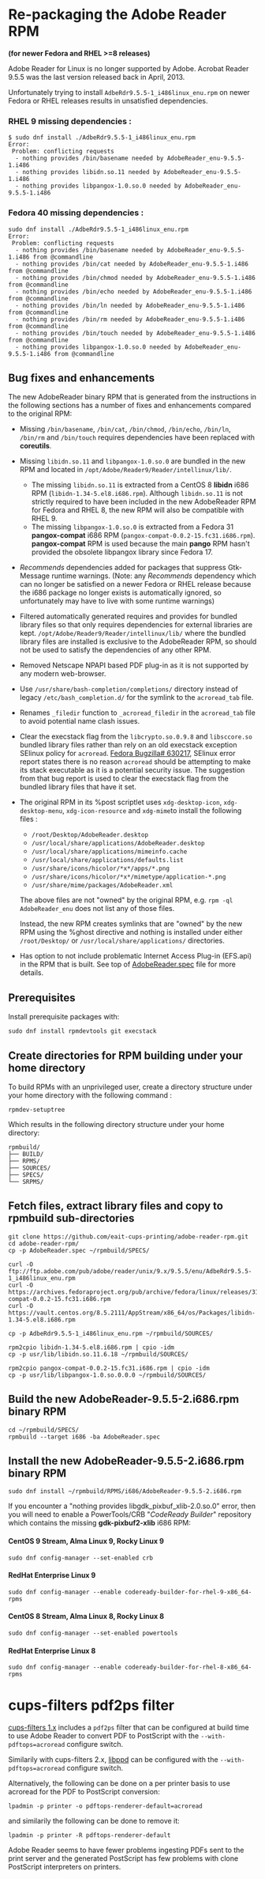 # Re-packaging the Adobe Reader RPM
**(for newer Fedora and RHEL >=8 releases)**

Adobe Reader for Linux is no longer supported by Adobe. Acrobat Reader 9.5.5
was the last version released back in April, 2013. 

Unfortunately trying to install `AdbeRdr9.5.5-1_i486linux_enu.rpm` on newer
Fedora or RHEL releases results in unsatisfied dependencies.

### RHEL 9 missing dependencies :
```
$ sudo dnf install ./AdbeRdr9.5.5-1_i486linux_enu.rpm
Error: 
 Problem: conflicting requests
  - nothing provides /bin/basename needed by AdobeReader_enu-9.5.5-1.i486
  - nothing provides libidn.so.11 needed by AdobeReader_enu-9.5.5-1.i486
  - nothing provides libpangox-1.0.so.0 needed by AdobeReader_enu-9.5.5-1.i486
```

### Fedora 40 missing dependencies :
```
sudo dnf install ./AdbeRdr9.5.5-1_i486linux_enu.rpm 
Error: 
 Problem: conflicting requests
  - nothing provides /bin/basename needed by AdobeReader_enu-9.5.5-1.i486 from @commandline
  - nothing provides /bin/cat needed by AdobeReader_enu-9.5.5-1.i486 from @commandline
  - nothing provides /bin/chmod needed by AdobeReader_enu-9.5.5-1.i486 from @commandline
  - nothing provides /bin/echo needed by AdobeReader_enu-9.5.5-1.i486 from @commandline
  - nothing provides /bin/ln needed by AdobeReader_enu-9.5.5-1.i486 from @commandline
  - nothing provides /bin/rm needed by AdobeReader_enu-9.5.5-1.i486 from @commandline
  - nothing provides /bin/touch needed by AdobeReader_enu-9.5.5-1.i486 from @commandline
  - nothing provides libpangox-1.0.so.0 needed by AdobeReader_enu-9.5.5-1.i486 from @commandline
```

## Bug fixes and enhancements
The new AdobeReader binary RPM that is generated from the instructions in
the following sections has a number of fixes and enhancements compared to
the original RPM:
- Missing `/bin/basename`, `/bin/cat`, `/bin/chmod`, `/bin/echo`, `/bin/ln`,
`/bin/rm` and `/bin/touch` requires dependencies have been replaced with
**coreutils**.
- Missing `libidn.so.11` and `libpangox-1.0.so.0` are bundled in the new RPM
and located in `/opt/Adobe/Reader9/Reader/intellinux/lib/`.
  + The missing `libidn.so.11` is extracted from a CentOS 8 **libidn** i686
  RPM (`libidn-1.34-5.el8.i686.rpm`). Although `libidn.so.11` is not
  strictly required to have been included in the new AdobeReader RPM for
  Fedora and RHEL 8, the new RPM will also be compatible with RHEL 9.
  + The missing `libpangox-1.0.so.0` is extracted from a Fedora 31
  **pangox-compat** i686 RPM (`pangox-compat-0.0.2-15.fc31.i686.rpm`).
  **pangox-compat** RPM is used because the main **pango** RPM hasn't provided
  the obsolete libpangox library since Fedora 17.
- _Recommends_ dependencies added for packages that suppress Gtk-Message
runtime warnings. (Note: any _Recommends_ dependency which can no longer be
satisfied on a newer Fedora or RHEL release because the i686 package no
longer exists is automatically ignored, so unfortunately may have to live
with some runtime warnings)
- Filtered automatically generated requires and provides for bundled library
files so that only requires dependencies for external libraries are kept.
`/opt/Adobe/Reader9/Reader/intellinux/lib/` where the bundled library
files are installed is exclusive to the AdobeReader RPM, so should not be
used to satisfy the dependencies of any other RPM.
- Removed Netscape NPAPI based PDF plug-in as it is not supported by any
modern web-browser.
- Use `/usr/share/bash-completion/completions/` directory instead of legacy
`/etc/bash_completion.d/` for the symlink to the `acroread_tab` file.
- Renames `_filedir` function to `_acroread_filedir` in the `acroread_tab`
file to avoid potential name clash issues.
- Clear the execstack flag from the `libcrypto.so.0.9.8` and `libsccore.so`
bundled library files rather than rely on an old execstack exception SElinux
policy for `acroread`.
[Fedora Bugzilla# 630217](https://bugzilla.redhat.com/show_bug.cgi?id=630217),
SElinux error report states there is no reason `acroread` should be attempting
to make its stack executable as it is a potential security issue. The
suggestion from that bug report is used to clear the execstack flag from the
bundled library files that have it set.
- The original RPM in its %post scriptlet uses `xdg-desktop-icon`,
`xdg-desktop-menu`, `xdg-icon-resource` and `xdg-mime`to install the
following files :
  + `/root/Desktop/AdobeReader.desktop`
  + `/usr/local/share/applications/AdobeReader.desktop`
  + `/usr/local/share/applications/mimeinfo.cache`
  + `/usr/local/share/applications/defaults.list`
  + `/usr/share/icons/hicolor/*x*/apps/*.png`
  + `/usr/share/icons/hicolor/*x*/mimetype/application-*.png`
  + `/usr/share/mime/packages/AdobeReader.xml`

  The above files are not "owned" by the original RPM, e.g. `rpm -ql AdobeReader_enu`
does not list any of those files.

  Instead, the new RPM creates symlinks that are "owned" by the new RPM using the
%ghost directive and nothing is installed under either `/root/Desktop/` or
`/usr/local/share/applications/` directories.
- Has option to not include problematic Internet Access Plug-in (EFS.api)
in the RPM that is built. See top of
[AdobeReader.spec](https://github.com/eait-cups-printing/adobe-reader-rpm/blob/main/AdobeReader.spec)
file for more details.

## Prerequisites

Install prerequisite packages with:
```
sudo dnf install rpmdevtools git execstack
```

## Create directories for RPM building under your home directory

To build RPMs with an unprivileged user, create a directory structure under
your home directory with the following command :
```
rpmdev-setuptree
```
Which results in the following directory structure under your home
directory:
```
rpmbuild/
├── BUILD/
├── RPMS/
├── SOURCES/
├── SPECS/
└── SRPMS/
```

## Fetch files, extract library files and copy to rpmbuild sub-directories

```
git clone https://github.com/eait-cups-printing/adobe-reader-rpm.git
cd adobe-reader-rpm/
cp -p AdobeReader.spec ~/rpmbuild/SPECS/

curl -O ftp://ftp.adobe.com/pub/adobe/reader/unix/9.x/9.5.5/enu/AdbeRdr9.5.5-1_i486linux_enu.rpm
curl -O https://archives.fedoraproject.org/pub/archive/fedora/linux/releases/31/Everything/x86_64/os/Packages/p/pangox-compat-0.0.2-15.fc31.i686.rpm
curl -O https://vault.centos.org/8.5.2111/AppStream/x86_64/os/Packages/libidn-1.34-5.el8.i686.rpm

cp -p AdbeRdr9.5.5-1_i486linux_enu.rpm ~/rpmbuild/SOURCES/

rpm2cpio libidn-1.34-5.el8.i686.rpm | cpio -idm
cp -p usr/lib/libidn.so.11.6.18 ~/rpmbuild/SOURCES/

rpm2cpio pangox-compat-0.0.2-15.fc31.i686.rpm | cpio -idm
cp -p usr/lib/libpangox-1.0.so.0.0.0 ~/rpmbuild/SOURCES/
```

## Build the new AdobeReader-9.5.5-2.i686.rpm binary RPM

```
cd ~/rpmbuild/SPECS/
rpmbuild --target i686 -ba AdobeReader.spec
```

## Install the new AdobeReader-9.5.5-2.i686.rpm binary RPM

```
sudo dnf install ~/rpmbuild/RPMS/i686/AdobeReader-9.5.5-2.i686.rpm
```

If you encounter a "nothing provides libgdk_pixbuf_xlib-2.0.so.0" error,
then you will need to enable a PowerTools/CRB "*CodeReady Builder*"
repository which contains the missing **gdk-pixbuf2-xlib** i686 RPM:

#### CentOS 9 Stream, Alma Linux 9, Rocky Linux 9
```
sudo dnf config-manager --set-enabled crb
```

#### RedHat Enterprise Linux 9
```
sudo dnf config-manager --enable codeready-builder-for-rhel-9-x86_64-rpms
```

#### CentOS 8 Stream, Alma Linux 8, Rocky Linux 8
```
sudo dnf config-manager --set-enabled powertools
```

#### RedHat Enterprise Linux 8
```
sudo dnf config-manager --enable codeready-builder-for-rhel-8-x86_64-rpms
```

# cups-filters pdf2ps filter
[cups-filters 1.x](https://github.com/OpenPrinting/cups-filters/tree/1.x)
includes a `pdf2ps` filter that can be configured at build time to use
Adobe Reader to convert PDF to PostScript with the `--with-pdftops=acroread`
configure switch.

Similarily with cups-filters 2.x, [libppd](https://github.com/OpenPrinting/libppd)
can be configured with the `--with-pdftops=acroread` configure switch.

Alternatively, the following can be done on a per printer basis to use acroread
for the PDF to PostScript conversion:
```
lpadmin -p printer -o pdftops-renderer-default=acroread
```

and similarily the following can be done to remove it:
```
lpadmin -p printer -R pdftops-renderer-default
```

Adobe Reader seems to have fewer problems ingesting PDFs sent to the
print server and the generated PostScript has few problems with clone
PostScript interpreters on printers.
